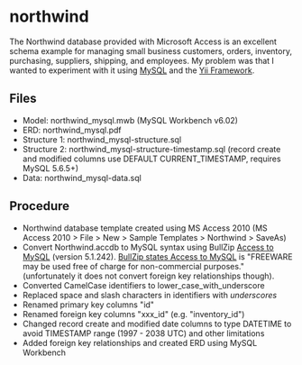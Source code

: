 northwind
=========

The Northwind database provided with Microsoft Access is an excellent schema example for managing small business customers, orders, inventory, purchasing, suppliers, shipping, and employees. My problem was that I wanted to experiment with it using [MySQL](http://www.mysql.com) and the [Yii Framework](http://www.yiiframework.com).

Files
-----
* Model: northwind_mysql.mwb (MySQL Workbench v6.02)
* ERD: northwind_mysql.pdf
* Structure 1: northwind_mysql-structure.sql
* Structure 2: northwind_mysql-structure-timestamp.sql (record create and modified columns use DEFAULT CURRENT_TIMESTAMP, requires MySQL 5.6.5+)
* Data: northwind_mysql-data.sql

Procedure
---------
* Northwind database template created using MS Access 2010 (MS Access 2010 > File > New > Sample Templates > Northwind > SaveAs)
* Convert Northwind.accdb to MySQL syntax using BullZip [Access to MySQL](http://www.bullzip.com) (version 5.1.242). [BullZip states Access to MySQL](http://www.bullzip.com/download.php) is "FREEWARE may be used free of charge for non-commercial purposes." (unfortunately it does not convert foreign key relationships though).
* Converted CamelCase identifiers to lower_case_with_underscore
* Replaced space and slash characters in identifiers with _underscores_
* Renamed primary key columns "id"
* Renamed foreign key columns "xxx_id" (e.g. "inventory_id")
* Changed record create and modified date columns to type DATETIME to avoid TIMESTAMP range (1997 - 2038 UTC) and other limitations
* Added foreign key relationships and created ERD using MySQL Workbench
